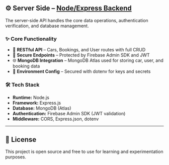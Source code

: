 ## ⚙️ Server Side – [Node/Express Backend](https://ridezy-server-side.vercel.app)

The server-side API handles the core data operations, authentication verification, and database management.

### ✨ Core Functionality

- 🔁 **RESTful API** – Cars, Bookings, and User routes with full CRUD
- 🔐 **Secure Endpoints** – Protected by Firebase Admin SDK and JWT
- 🌐 **MongoDB Integration** – MongoDB Atlas used for storing car, user, and booking data
- 🌱 **Environment Config** – Secured with dotenv for keys and secrets

### 🛠️ Tech Stack

- **Runtime:** Node.js
- **Framework:** Express.js
- **Database:** MongoDB (Atlas)
- **Authentication:** Firebase Admin SDK (JWT validation)
- **Middleware:** CORS, Express.json, dotenv

---

## 📝 License

This project is open source and free to use for learning and experimentation purposes.
